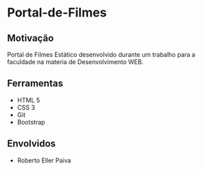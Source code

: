 # Portal-de-Filmes

## Motivação

Portal de Filmes Estático desenvolvido durante um trabalho para a faculdade na materia de Desenvolvimento WEB.

## Ferramentas

- HTML 5
- CSS 3
- Git
- Bootstrap

## Envolvidos

- Roberto Eller Paiva
